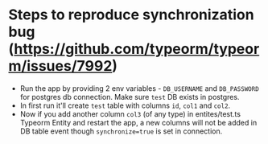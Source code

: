 # Steps to reproduce synchronization bug (https://github.com/typeorm/typeorm/issues/7992)
- Run the app by providing 2 env variables - `DB_USERNAME` and `DB_PASSWORD` for postgres db connection. Make sure `test` DB exists in postgres.
- In first run it'll create `test` table with columns `id`, `col1` and `col2`.
- Now if you add another column `col3` (of any type) in entites/test.ts Typeorm Entity and restart the app, a new columns will not be added in DB table event though `synchronize=true` is set in connection.
